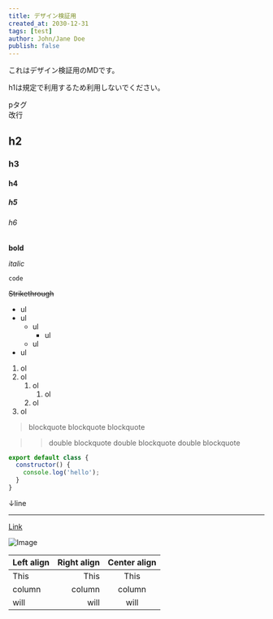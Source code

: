 ```yaml
---
title: デザイン検証用
created_at: 2030-12-31
tags: [test]
author: John/Jane Doe
publish: false
---
```


これはデザイン検証用のMDです。

h1は規定で利用するため利用しないでください。

pタグ  
改行

## h2

### h3

#### h4

##### h5

###### h6

**bold**

*italic*

`code`

~~Strikethrough~~

* ul
* ul
    * ul
        * ul
    * ul
* ul

1. ol
1. ol
    1. ol
        1. ol
    1. ol
1. ol

> blockquote
> blockquote
> blockquote

>> double blockquote
>> double blockquote
>> double blockquote

```javascript
export default class {
  constructor() {
    console.log('hello');
  }
}
```

↓line

---

[Link](https://mixi.jp)

![Image](https://dummyimage.com/600x400/fa529b/fff.png "画像")

| Left align | Right align | Center align |
|:-----------|------------:|:------------:|
| This       | This        | This         |
| column     | column      | column       |
| will       | will        | will         |
